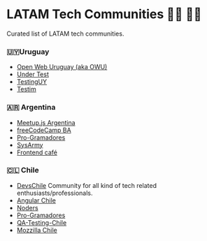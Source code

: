 # LATAM Tech Communities 👩‍💻 🧑‍💻
Curated list of LATAM tech communities.

### 🇺🇾Uruguay
- [Open Web Uruguay (aka OWU)](https://owu.herokuapp.com)
- [Under Test](https://bit.ly/3smfznn)
- [TestingUY](https://testinguy.org/)
- [Testim](https://www.testim.io/community/)

### 🇦🇷 Argentina
*   [Meetup.js Argentina](https://slack.meetupjs.com.ar/)  
*   [freeCodeCamp BA](https://freecodecampba.org/chat/)
*   [Pro-Gramadores](https://pro-gramadores.org/)
*   [SysArmy](https://sysarmy.com)
*   [Frontend café](https://frontend.cafe)

### 🇨🇱 Chile
*   [DevsChile](https://devschile.cl/) Community for all kind of tech related enthusiasts/professionals.
*   [Angular Chile](http://bit.ly/AngularChileSlack)
*   [Noders](https://noders.com/)
*   [Pro-Gramadores](https://pro-gramadores.org/)
*   [QA-Testing-Chile](https://www.meetup.com/es/QA-Testing-Chile)
*   [Mozzilla Chile](https://www.linkedin.com/company/mozilla-chile/)

